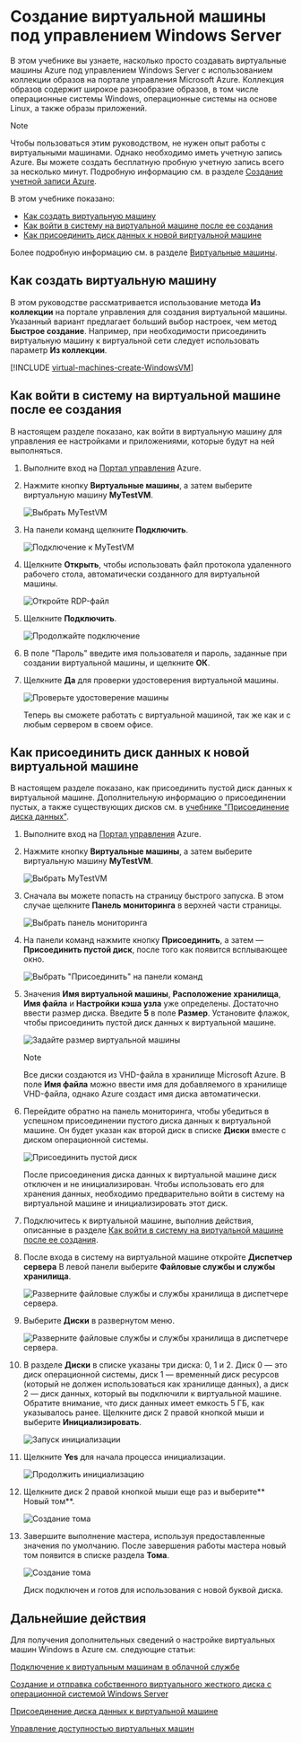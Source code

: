 
# Создание виртуальной машины под управлением Windows Server
В этом учебнике вы узнаете, насколько просто создавать виртуальные машины Azure под управлением Windows Server с использованием коллекции образов на портале управления Microsoft Azure. Коллекция образов содержит широкое разнообразие образов, в том числе операционные системы Windows, операционные системы на основе Linux, а также образы приложений.

> [!NOTE]
> Чтобы пользоваться этим руководством, не нужен опыт работы с виртуальными машинами. Однако необходимо иметь учетную запись Azure. Вы можете создать бесплатную пробную учетную запись всего за несколько минут. Подробную информацию см. в разделе [Создание учетной записи Azure](http://www.windowsazure.com/develop/php/tutorials/create-a-windows-azure-account/).
> 
> 

В этом учебнике показано:

* [Как создать виртуальную машину](#createvirtualmachine)
* [Как войти в систему на виртуальной машине после ее создания](#logon)
* [Как присоединить диск данных к новой виртуальной машине](#attachdisk)

Более подробную информацию см. в разделе [Виртуальные машины](http://go.microsoft.com/fwlink/p/?LinkID=271224).

## <a id="createvirtualmachine"> </a>Как создать виртуальную машину
В этом руководстве рассматривается использование метода **Из коллекции** на портале управления для создания виртуальной машины. Указанный вариант предлагает больший выбор настроек, чем метод **Быстрое создание**. Например, при необходимости присоединить виртуальную машину к виртуальной сети следует использовать параметр **Из коллекции**.

[!INCLUDE [virtual-machines-create-WindowsVM](../includes/virtual-machines-create-WindowsVM.md)]

## <a id="logon"> </a>Как войти в систему на виртуальной машине после ее создания
В настоящем разделе показано, как войти в виртуальную машину для управления ее настройками и приложениями, которые будут на ней выполняться.

1. Выполните вход на [Портал управления](http://manage.windowsazure.com) Azure.
2. Нажмите кнопку **Виртуальные машины**, а затем выберите виртуальную машину **MyTestVM**.
   
    ![Выбрать MyTestVM](./media/CreateVirtualMachineWindowsTutorial/selectvm.png)
3. На панели команд щелкните **Подключить**.
   
    ![Подключение к MyTestVM](./media/CreateVirtualMachineWindowsTutorial/commandbarconnect.png)
4. Щелкните **Открыть**, чтобы использовать файл протокола удаленного рабочего стола, автоматически созданного для виртуальной машины.
   
    ![Откройте RDP-файл](./media/CreateVirtualMachineWindowsTutorial/openrdp.png)
5. Щелкните **Подключить**.
   
    ![Продолжайте подключение](./media/CreateVirtualMachineWindowsTutorial/connectrdc.png)
6. В поле "Пароль" введите имя пользователя и пароль, заданные при создании виртуальной машины, и щелкните **ОК**.
7. Щелкните **Да** для проверки удостоверения виртуальной машины.
   
    ![Проверьте удостоверение машины](./media/CreateVirtualMachineWindowsTutorial/certificate.png)
   
    Теперь вы сможете работать с виртуальной машиной, так же как и с любым сервером в своем офисе.

## <a id="attachdisk"> </a>Как присоединить диск данных к новой виртуальной машине
В настоящем разделе показано, как присоединить пустой диск данных к виртуальной машине. Дополнительную информацию о присоединении пустых, а также существующих дисков см. в [учебнике "Присоединение диска данных"](../articles/virtual-machines/storage-windows-attach-disk.md).

1. Выполните вход на [Портал управления](http://manage.windowsazure.com) Azure.
2. Нажмите кнопку **Виртуальные машины**, а затем выберите виртуальную машину **MyTestVM**.
   
    ![Выбрать MyTestVM](./media/CreateVirtualMachineWindowsTutorial/selectvm.png)
3. Сначала вы можете попасть на страницу быстрого запуска. В этом случае щелкните **Панель мониторинга** в верхней части страницы.
   
    ![Выбрать панель мониторинга](./media/CreateVirtualMachineWindowsTutorial/dashboard.png)
4. На панели команд нажмите кнопку **Присоединить**, а затем — **Присоединить пустой диск**, после того как появится всплывающее окно.
   
    ![Выбрать "Присоединить" на панели команд](./media/CreateVirtualMachineWindowsTutorial/commandbarattach.png)
5. Значения **Имя виртуальной машины**, **Расположение хранилища**, **Имя файла** и **Настройки кэша узла** уже определены. Достаточно ввести размер диска. Введите **5** в поле **Размер**. Установите флажок, чтобы присоединить пустой диск данных к виртуальной машине.
   
    ![Задайте размер виртуальной машины](./media/CreateVirtualMachineWindowsTutorial/emptydisksize.png)
   
   > [!NOTE]
   > Все диски создаются из VHD-файла в хранилище Microsoft Azure. В поле **Имя файла** можно ввести имя для добавляемого в хранилище VHD-файла, однако Azure создаст имя диска автоматически.
   > 
   > 
6. Перейдите обратно на панель мониторинга, чтобы убедиться в успешном присоединении пустого диска данных к виртуальной машине. Он будет указан как второй диск в списке **Диски** вместе с диском операционной системы.
   
    ![Присоединить пустой диск](./media/CreateVirtualMachineWindowsTutorial/disklistwithdatadisk.png)
   
    После присоединения диска данных к виртуальной машине диск отключен и не инициализирован. Чтобы использовать его для хранения данных, необходимо предварительно войти в систему на виртуальной машине и инициализировать этот диск.
7. Подключитесь к виртуальной машине, выполнив действия, описанные в разделе [Как войти в систему на виртуальной машине после ее создания](#logon).
8. После входа в систему на виртуальной машине откройте **Диспетчер сервера** В левой панели выберите **Файловые службы и службы хранилища**.
   
    ![Разверните файловые службы и службы хранилища в диспетчере сервера.](./media/CreateVirtualMachineWindowsTutorial/fileandstorageservices.png)
9. Выберите **Диски** в развернутом меню.
   
    ![Разверните файловые службы и службы хранилища в диспетчере сервера.](./media/CreateVirtualMachineWindowsTutorial/selectdisks.png)
10. В разделе **Диски** в списке указаны три диска: 0, 1 и 2. Диск 0 — это диск операционной системы, диск 1 — временный диск ресурсов (который не должен использоваться как хранилище данных), а диск 2 — диск данных, который вы подключили к виртуальной машине. Обратите внимание, что диск данных имеет емкость 5 ГБ, как указывалось ранее. Щелкните диск 2 правой кнопкой мыши и выберите **Инициализировать**.
    
    ![Запуск инициализации](./media/CreateVirtualMachineWindowsTutorial/initializedisk.png)
11. Щелкните **Yes** для начала процесса инициализации.
    
    ![Продолжить инициализацию](./media/CreateVirtualMachineWindowsTutorial/yesinitialize.png)
12. Щелкните диск 2 правой кнопкой мыши еще раз и выберите** Новый том**.
    
    ![Создание тома](./media/CreateVirtualMachineWindowsTutorial/initializediskvolume.png)
13. Завершите выполнение мастера, используя предоставленные значения по умолчанию. После завершения работы мастера новый том появится в списке раздела **Тома**.
    
    ![Создание тома](./media/CreateVirtualMachineWindowsTutorial/newvolumecreated.png)
    
    Диск подключен и готов для использования с новой буквой диска.

## Дальнейшие действия
Для получения дополнительных сведений о настройке виртуальных машин Windows в Azure см. следующие статьи:

[Подключение к виртуальным машинам в облачной службе](../articles/virtual-machines/cloud-services-connect-virtual-machine.md)

[Создание и отправка собственного виртуального жесткого диска с операционной системой Windows Server](../articles/virtual-machines/virtual-machines-create-upload-vhd-windows-server.md)

[Присоединение диска данных к виртуальной машине](../articles/virtual-machines/storage-windows-attach-disk.md)

[Управление доступностью виртуальных машин](../articles/manage-availability-virtual-machines.md)

[About virtual machines in Azure]: #virtualmachine
[How to create the virtual machine]: #custommachine
[How to log on to the virtual machine after you create it]: #logon
[How to attach a data disk to the new virtual machine]: #attachdisk
[How to set up communication with the virtual machine]: #endpoints

<!---HONumber=August15_HO6-->